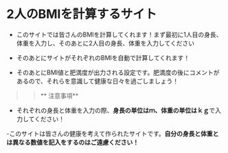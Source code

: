 # 2人のBMIを計算するサイト

- このサイトでは皆さんのBMIを計算してくれます！まず最初に1人目の身長、体重を入力し、そのあとに2人目の身長、体重を入力してください

- そのあとにサイトがそれぞれのBMIを自動で計算してくれます！

- そのあとにBMI値と肥満度が出力される設定です。肥満度の後にコメントがあるので、それらを意識して健康な日々を過ごしましょう！


>> ** 注意事項**

- それぞれの身長と体重を入力の際、**身長の単位はｍ、体重の単位はｋｇ**で入力してください！

-このサイトは皆さんの健康を考えて作られたサイトです。**自分の身長と体重とは異なる数値を記入をするのはご遠慮ください！**
